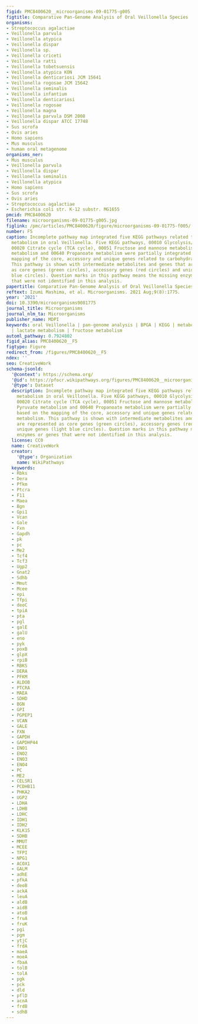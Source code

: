 ```yaml
---
figid: PMC8400620__microorganisms-09-01775-g005
figtitle: Comparative Pan-Genome Analysis of Oral Veillonella Species
organisms:
- Streptococcus agalactiae
- Veillonella parvula
- Veillonella atypica
- Veillonella dispar
- Veillonella sp.
- Veillonella criceti
- Veillonella ratti
- Veillonella tobetsuensis
- Veillonella atypica KON
- Veillonella denticariosi JCM 15641
- Veillonella rogosae JCM 15642
- Veillonella seminalis
- Veillonella infantium
- Veillonella denticariosi
- Veillonella rogosae
- Veillonella magna
- Veillonella parvula DSM 2008
- Veillonella dispar ATCC 17748
- Sus scrofa
- Ovis aries
- Homo sapiens
- Mus musculus
- human oral metagenome
organisms_ner:
- Mus musculus
- Veillonella parvula
- Veillonella dispar
- Veillonella seminalis
- Veillonella atypica
- Homo sapiens
- Sus scrofa
- Ovis aries
- Streptococcus agalactiae
- Escherichia coli str. K-12 substr. MG1655
pmcid: PMC8400620
filename: microorganisms-09-01775-g005.jpg
figlink: /pmc/articles/PMC8400620/figure/microorganisms-09-01775-f005/
number: F5
caption: Incomplete pathway map integrated five KEGG pathways related to carbohydrate
  metabolism in oral Veillonella. Five KEGG pathways, 00010 Glycolysis/Gluconeogenesis,
  00020 Citrate cycle (TCA cycle), 00051 Fructose and mannose metabolism, 00620 Pyruvate
  metabolism and 00640 Propanoate metabolism were partially integrated based on the
  mapping of the core, accessory and unique genes related to carbohydrate metabolism.
  This pathway is shown with intermediate metabolites and genes that are represented
  as core genes (green circles), accessory genes (red circles) and unique genes (light
  blue circles). Question marks in this pathway means the missing enzymes or genes
  that were not identified in this analysis.
papertitle: Comparative Pan-Genome Analysis of Oral Veillonella Species.
reftext: Izumi Mashima, et al. Microorganisms. 2021 Aug;9(8):1775.
year: '2021'
doi: 10.3390/microorganisms9081775
journal_title: Microorganisms
journal_nlm_ta: Microorganisms
publisher_name: MDPI
keywords: oral Veillonella | pan-genome analysis | BPGA | KEGG | metabolic pathways
  | lactate metabolism | fructose metabolism
automl_pathway: 0.7924802
figid_alias: PMC8400620__F5
figtype: Figure
redirect_from: /figures/PMC8400620__F5
ndex: ''
seo: CreativeWork
schema-jsonld:
  '@context': https://schema.org/
  '@id': https://pfocr.wikipathways.org/figures/PMC8400620__microorganisms-09-01775-g005.html
  '@type': Dataset
  description: Incomplete pathway map integrated five KEGG pathways related to carbohydrate
    metabolism in oral Veillonella. Five KEGG pathways, 00010 Glycolysis/Gluconeogenesis,
    00020 Citrate cycle (TCA cycle), 00051 Fructose and mannose metabolism, 00620
    Pyruvate metabolism and 00640 Propanoate metabolism were partially integrated
    based on the mapping of the core, accessory and unique genes related to carbohydrate
    metabolism. This pathway is shown with intermediate metabolites and genes that
    are represented as core genes (green circles), accessory genes (red circles) and
    unique genes (light blue circles). Question marks in this pathway means the missing
    enzymes or genes that were not identified in this analysis.
  license: CC0
  name: CreativeWork
  creator:
    '@type': Organization
    name: WikiPathways
  keywords:
  - Rbks
  - Dera
  - Pfkm
  - Ptcra
  - F11
  - Maea
  - Bgn
  - Gpi1
  - Vcan
  - Gale
  - Fxn
  - Gapdh
  - pk
  - pc
  - Me2
  - Tcf4
  - Tcf3
  - Ugp2
  - Gnat2
  - Sdhb
  - Mmut
  - Mcee
  - epi
  - Tfpi
  - deoC
  - tpiA
  - pta
  - pgl
  - galE
  - galU
  - eno
  - pyk
  - poxB
  - glpX
  - rpiB
  - RBKS
  - DERA
  - PFKM
  - ALDOB
  - PTCRA
  - MAEA
  - SDHD
  - BGN
  - GPI
  - PGPEP1
  - VCAN
  - GALE
  - FXN
  - GAPDH
  - GAPDHP44
  - ENO1
  - ENO2
  - ENO3
  - ENO4
  - PC
  - ME2
  - CELSR1
  - PCDHB11
  - PHKA2
  - UGP2
  - LDHA
  - LDHB
  - LDHC
  - IDH1
  - IDH2
  - KLK15
  - SDHB
  - MMUT
  - MCEE
  - TFPI
  - NPG1
  - ACOX1
  - GALM
  - adhE
  - pfkA
  - deoB
  - ackA
  - leuA
  - aldB
  - aidB
  - atoB
  - fruA
  - fruK
  - pgi
  - pgm
  - ytjC
  - frdA
  - maeA
  - moeA
  - fbaA
  - tolB
  - tolA
  - pgk
  - pck
  - dld
  - pflD
  - acnA
  - frdB
  - sdhB
---
```

